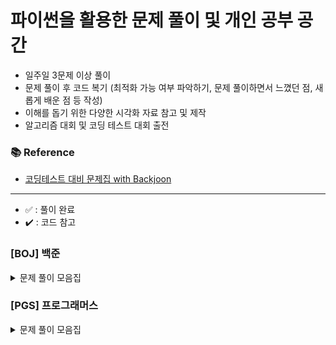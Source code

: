 # 파이썬을 활용한 문제 풀이 및 개인 공부 공간

- 일주일 3문제 이상 풀이
- 문제 풀이 후 코드 복기 (최적화 가능 여부 파악하기, 문제 풀이하면서 느꼈던 점, 새롭게 배운 점 등 작성)
- 이해를 돕기 위한 다양한 시각화 자료 참고 및 제작
- 알고리즘 대회 및 코딩 테스트 대회 출전

### 📚 Reference
- [코딩테스트 대비 문제집 with Backjoon](https://github.com/tony9402/baekjoon)

---
- ✅ : 풀이 완료
- ✔️ : 코드 참고

### [BOJ] 백준

<details>
	<summary>문제 풀이 모음집</summary>
  </br>
	
  |코드 번호|이름|난이도|풀이 유형|풀이 코드|풀이 시간|상태|
  |:------:|:------|:------:|:------|:------|:------|:------:|
  |**_18258_**|	[큐2](https://www.acmicpc.net/problem/18258)|	실버 4|	`자료 구조`|	[18258_큐2.py](./[BOJ]/자료구조/18258_큐2.py)|	00:10:00.00|	✅|
  |**_10828_**|	[스택](https://www.acmicpc.net/problem/10828)|	실버 4|	`자료 구조`|	[10828_스택.py](./[BOJ]/자료구조/10828_스택.py)|	00:05:36.22|	✅|
  |**_21922_**|	[학부 연구생 민상](https://www.acmicpc.net/problem/21922)|	골드 5|	`시뮬레이션`|	[21922_학부연구생민상.py](./[BOJ]/시뮬레이션/21922_학부연구생민상.py)|	01:07:49.42|	✅|
  |**_9663_**|	[N-Queens](https://www.acmicpc.net/problem/9663)|	골드 4|	`백 트래킹`|	[9663_NQueens.py](./[BOJ]/백트래킹/9663_NQueens.py)|	00:54:16.97|	✅|
  |**_1912_**|	[연속 합](https://www.acmicpc.net/problem/1912)|	실버 2|	`동적 프로그래밍`|	[1912_연속합.py](./[BOJ]/동적프로그래밍/1912_연속합.py)|	00:17:34.18|	✔️|
  |**_11726_**|	[2xn 타일링](https://www.acmicpc.net/problem/11726)|	실버 3|	`동적 프로그래밍`|	[11726_2xn타일링.py](./[BOJ]/동적프로그래밍/11726_2xn타일링.py)|	00:10:56.31|	✅|
  |**_11053_**|	[가장 긴 증가하는 부분 수열](https://www.acmicpc.net/problem/11053)|	실버 2|	`동적 프로그래밍`|	[11053_가장긴증가하는부분수열.py](./[BOJ]/동적프로그래밍/11053_가장긴증가하는부분수열.py)|	00:18:52.10|	✔️|
  |**_2776_**|	[암기왕](https://www.acmicpc.net/problem/2776)|	실버 4|	`이분 탐색`|	[2776_암기왕.py](./[BOJ]/이분탐색/2776_암기왕.py)|	00:10:46.00|	✅|
  |**_1654_**|	[랜선자르기](https://www.acmicpc.net/problem/1654)|	실버 2|	`이분 탐색`|	[1654_랜선자르기.py](./[BOJ]/이분탐색/1654_랜선자르기.py)|	00:17:01.00|	✅|
  |**_11663_**|	[선분위의 점](https://www.acmicpc.net/problem/11663)|	실버 3|	`이분 탐색`|	[11663_선분위의점.py](./[BOJ]/이분탐색/11663_선분위의점.py)|	00:26:40.00|	✅|
  |**_2343_**|	[기타 레슨](https://www.acmicpc.net/problem/2343)|	실버 1|	`이분 탐색`|	[2343_기타레슨.py](./[BOJ]/이분탐색/2343_기타레슨.py)|	00:24:06.00|	✅|
  |**_2470_**|	[두 용액](https://www.acmicpc.net/problem/2470)|	골드 5|	`투 포인터`|	[2470_두용액.py](./[BOJ]/투포인터/2470_두용액.py)|	00:29:08.00|	✅|
  |**_1260_**|	[DFS와 BFS](https://www.acmicpc.net/problem/1260)|	실버 2|	`그래프`|	[1260_DFS와BFS.py](./[BOJ]/그래프/1260_DFS와BFS.py)|	00:29:17.00|	✅|
  |**_1697_**|	[숨바꼭질](https://www.acmicpc.net/problem/1697)|	실버 1|	`그래프`|	[1697_숨바꼭질.py](./[BOJ]/그래프/1697_숨바꼭질.py)|	00:31:22.00|	✅|
  |**_2667_**|	[단지 번호 붙이기](https://www.acmicpc.net/problem/2667)|	실버 1|	`그래프`|	[2667_단지번호붙이기.py](./[BOJ]/그래프/2667_단지번호붙이기.py)|	00:23:30.00| ✅|
  |**_1707_**|	[이분 그래프](https://www.acmicpc.net/problem/1707)|	골드 4|	`그래프`|	[1707_이분그래프.py](./[BOJ]/그래프/1707_이분그래프.py)|	00:43:30.00|	✔️|
  |**_2573_**|	[빙산](https://www.acmicpc.net/problem/2573)|	골드 4|	`그래프`|	[2573_빙산.py](./[BOJ]/그래프/2573_빙산.py)|	00:19:26.03|	✅|
  |**_1018_**|	[체스판 다시 칠하기](https://www.acmicpc.net/problem/1018)|	실버 4|	`완전 탐색`|	[1018_체스판다시칠하기.py](./[BOJ]/완전탐색/1018_체스판다시칠하기.py)|	00:16:59.00|	✅|
  |**_1325_**|	[효율적인 해킹](https://www.acmicpc.net/problem/1325)|	실버 1|	`그래프`|	[1325_효율적인해킹.py](./[BOJ]/그래프/1325_효율적인해킹.py)|	00:19:50.00|	✅|
  |**_12933_**|	[오리](https://www.acmicpc.net/problem/12933)|	실버 2|	`그리디`|	[12933_오리.py](./[BOJ]/그리디/12933_오리.py)|	00:35:52.00|	✔️|
  |**_1051_**|	[숫자 정사각형](https://www.acmicpc.net/problem/1051)|	실버 3|	`완전 탐색`|	[1051_숫자정사각형.py](./[BOJ]/완전탐색/1051_숫자정사각형.py)|	00:25:18.00|	✅|
  |**_2529_**|	[부등호](https://www.acmicpc.net/problem/2529)|	실버 1|	`백 트래킹`|	[2529_부등호.py](./[BOJ]/백트래킹/2529_부등호.py)|	00:35:18.00|	✔️|
  |**_2615_**|	[오목](https://www.acmicpc.net/problem/2529)|	실버 1|	`완전 탐색`|	[2615_오목.py](./[BOJ]/완전탐색/2615_오목.py)|	01:06:54.00|	✅|
  |**_15686_**|	[치킨 배달](https://www.acmicpc.net/problem/15686)|	골드 5|	`백 트래킹`|	[15686_치킨배달.py](./[BOJ]/백트래킹/15686_치킨배달.py)|	01:13:04.00|	✔️|
  |**_1012_**|	[유기농 배추](https://www.acmicpc.net/problem/1012)|	실버 2|	`그래프`|	[1012_유기농배추.py](./[BOJ]/그래프/1012_유기농배추.py)|	00:07:48.38|	✅|
  |**_27961_**|	[고양이는 많을수록 좋다](https://www.acmicpc.net/problem/27961)|	브론즈 1|	`그리디`|	[27961_고양이는많을수록좋다.py](./[BOJ]/그리디/27961_고양이는많을수록좋다.py)|	00:09:23.00|	✅|
  |**_10282_**|	[해킹](https://www.acmicpc.net/problem/10282)|	골드 4|	`그래프`|	[10282_해킹.py](./[BOJ]/그래프/10282_해킹.py)|	00:10:28.93|	✅|
  |**_11399_**|	[ATM](https://www.acmicpc.net/problem/11399)|	실버 4|	`그리디`|	[11399_ATM.py](./[BOJ]/그리디/11399_ATM.py)|	00:15:18.00|	✅|
  |**_17503_**|	[맥주 축제](https://www.acmicpc.net/problem/17503)|	실버 1|	`이분 탐색`|	[17503_맥주축제.py](./[BOJ]/이분탐색/17503_맥주축제.py)|	00:54:04.00|	✔️|
  |**_1946_**|	[신입 사원](https://www.acmicpc.net/problem/1946)|	실버 1|	`그리디`|	[1946_신입사원.py](./[BOJ]/그리디/1946_신입사원.py)|	00:15:40.00|	✅|
  |**_19598_**|	[최소 회의실 개수](https://www.acmicpc.net/problem/19598)|	골드 5|	`그리디`|	[19598_최소회의실개수.py](./[BOJ]/그리디/19598_최소회의실개수.py)|	01:15:27.00|	✔️|
  |**_1003_**|	[피보나치 함수](https://www.acmicpc.net/problem/1003)|	실버 3|	`동적 프로그래밍`|	[1003_피보나치함수.py](./[BOJ]/동적프로그래밍/1003_피보나치함수.py)|	00:10:45.00|	✅|
  |**_9251_**|	[LCS](https://www.acmicpc.net/problem/9251)|	골드 5|	`동적 프로그래밍`|	[9251_LCS.py](./[BOJ]/동적프로그래밍/9251_LCS.py)|	00:47:57.00|	✔️|
</details>

### [PGS] 프로그래머스

<details>
	<summary>문제 풀이 모음집</summary>
  </br>
  
  |코드 번호|이름|난이도|풀이 유형|풀이 코드|풀이 시간|상태|
  |:------:|:------|:------:|:------|:------|:------|:------:|
  |**_92343_**|	[양과 늑대](https://school.programmers.co.kr/learn/courses/30/lessons/92343)|	Lv. 3|	`완전 탐색`|	[양과늑대.py](./[PGS]/양과늑대.py)|	00:00:00.00|	✔️|

  |**_12906_**|	[같은 숫자는 싫어](https://school.programmers.co.kr/learn/courses/30/lessons/12906)|	Lv. 1|	`자료 구조`|	[1_같은숫자는싫어.py](./[PGS]/자료구조/1_같은숫자는싫어.py)|	00:02:50.300|	✅|
  |**_42586_**|	[기능 개발](https://school.programmers.co.kr/learn/courses/30/lessons/42586)|	Lv. 2|	`자료 구조`|	[2_기능개발.py](./[PGS]/자료구조/2_기능개발.py)|	00:17:51.460|	✅|
  |**_12909_**|	[올바른 괄호](https://school.programmers.co.kr/learn/courses/30/lessons/12909)|	Lv. 2|	`자료 구조`|	[3_올바른괄호.py](./[PGS]/자료구조/3_올바른괄호.py)|	00:05:07.880|	✅|
  |**_42587_**|	[프로세스](https://school.programmers.co.kr/learn/courses/30/lessons/42587)|	Lv. 2|	`자료 구조`|	[4_프로세스.py](./[PGS]/자료구조/4_프로세스.py)|	00:12:06.440|	✅|
  |**_42583_**|	[다리를 지나는 트럭](https://school.programmers.co.kr/learn/courses/30/lessons/42583)|	Lv. 2|	`자료 구조`|	[5_다리를지나는트럭.py](./[PGS]/자료구조/5_다리를지나는트럭.py)|	00:57:47.700|	✅|
  |**_42584_**|	[주식 가격](https://school.programmers.co.kr/learn/courses/30/lessons/42584)|	Lv. 2|	`자료 구조`|	[6_주식가격.py](./[PGS]/자료구조/6_주식가격.py)|	00:27:52.108|	✅|

</details>


<!-- 
### [LTC] 리트코드

<details>
	<summary>문제 풀이 모음집</summary>
  </br>
  
  |코드 번호|이름|난이도|풀이 코드|풀이 시간|풀이 유형|
  |:-----:|:-----|:-----:|:-----|:-----|:-----|

</details>

### [CFS] 코드포스

<details>
	<summary>문제 풀이 모음집</summary>
  </br>
  
  |코드 번호|이름|난이도|풀이 코드|풀이 시간|풀이 유형|
  |:-----:|:-----|:-----:|:-----|:-----|:-----|

</details>

### [SEA] 삼성 SW Expert Academy

<details>
	<summary>문제 풀이 모음집</summary>
  </br>
  
  |코드 번호|이름|난이도|풀이 코드|풀이 시간|풀이 유형|
  |:-----:|:-----|:-----:|:-----|:-----|:-----|

</details>

### [STU] 개인 공부 자료
 -->
